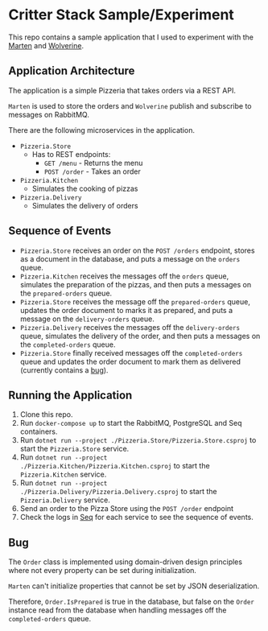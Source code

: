 # Critter Stack Sample/Experiment

This repo contains a sample application that I used to experiment with the [Marten](https://martendb.io/) and [Wolverine](https://wolverine.netlify.app/).

## Application Architecture

The application is a simple Pizzeria that takes orders via a REST API.

`Marten` is used to store the orders and `Wolverine` publish and subscribe to messages on RabbitMQ.

There are the following microservices in the application.

- `Pizzeria.Store`
  - Has to REST endpoints:
    - `GET /menu` - Returns the menu
	- `POST /order` - Takes an order
- `Pizzeria.Kitchen`
  - Simulates the cooking of pizzas
- `Pizzeria.Delivery`
  - Simulates the delivery of orders

## Sequence of Events

- `Pizzeria.Store` receives an order on the `POST /orders` endpoint, stores as a document in the database, and puts a message on the `orders` queue.
- `Pizzeria.Kitchen` receives the messages off the `orders` queue, simulates the preparation of the pizzas, and then puts a messages on the `prepared-orders` queue.
- `Pizzeria.Store` receives the message off the `prepared-orders` queue, updates the order document to marks it as prepared, and puts a message on the `delivery-orders` queue.
- `Pizzeria.Delivery` receives the messages off the `delivery-orders` queue, simulates the delivery of the order, and then puts a messages on the `completed-orders` queue.
- `Pizzeria.Store` finally received messages off the `completed-orders` queue and updates the order document to mark them as delivered (currently contains a [bug](#bug)).

## Running the Application

1. Clone this repo.
2. Run `docker-compose up` to start the RabbitMQ, PostgreSQL and Seq containers.
3. Run `dotnet run --project ./Pizzeria.Store/Pizzeria.Store.csproj` to start the `Pizzeria.Store` service.
4. Run `dotnet run --project ./Pizzeria.Kitchen/Pizzeria.Kitchen.csproj` to start the `Pizzeria.Kitchen` service.
5. Run `dotnet run --project ./Pizzeria.Delivery/Pizzeria.Delivery.csproj` to start the `Pizzeria.Delivery` service.
6. Send an order to the Pizza Store using the `POST /order` endpoint
7. Check the logs in [Seq](http://localhost:5341/#/events) for each service to see the sequence of events.

## Bug

The `Order` class is implemented using domain-driven design principles where not every property can be set during initialization.

`Marten` can't initialize properties that cannot be set by JSON deserialization.

Therefore, `Order.IsPrepared` is true in the database, but false on the `Order` instance read from the database when handling messages off the `completed-orders` queue.
